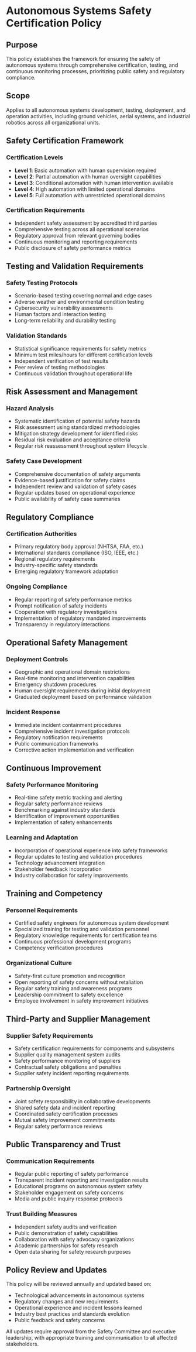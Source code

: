 # Autonomous Systems Safety Certification Policy

## Purpose
This policy establishes the framework for ensuring the safety of autonomous systems through comprehensive certification, testing, and continuous monitoring processes, prioritizing public safety and regulatory compliance.

## Scope
Applies to all autonomous systems development, testing, deployment, and operation activities, including ground vehicles, aerial systems, and industrial robotics across all organizational units.

## Safety Certification Framework

### Certification Levels
- **Level 1**: Basic automation with human supervision required
- **Level 2**: Partial automation with human oversight capabilities
- **Level 3**: Conditional automation with human intervention available
- **Level 4**: High automation with limited operational domains
- **Level 5**: Full automation with unrestricted operational domains

### Certification Requirements
- Independent safety assessment by accredited third parties
- Comprehensive testing across all operational scenarios
- Regulatory approval from relevant governing bodies
- Continuous monitoring and reporting requirements
- Public disclosure of safety performance metrics

## Testing and Validation Requirements

### Safety Testing Protocols
- Scenario-based testing covering normal and edge cases
- Adverse weather and environmental condition testing
- Cybersecurity vulnerability assessments
- Human factors and interaction testing
- Long-term reliability and durability testing

### Validation Standards
- Statistical significance requirements for safety metrics
- Minimum test miles/hours for different certification levels
- Independent verification of test results
- Peer review of testing methodologies
- Continuous validation throughout operational life

## Risk Assessment and Management

### Hazard Analysis
- Systematic identification of potential safety hazards
- Risk assessment using standardized methodologies
- Mitigation strategy development for identified risks
- Residual risk evaluation and acceptance criteria
- Regular risk reassessment throughout system lifecycle

### Safety Case Development
- Comprehensive documentation of safety arguments
- Evidence-based justification for safety claims
- Independent review and validation of safety cases
- Regular updates based on operational experience
- Public availability of safety case summaries

## Regulatory Compliance

### Certification Authorities
- Primary regulatory body approval (NHTSA, FAA, etc.)
- International standards compliance (ISO, IEEE, etc.)
- Regional regulatory requirements
- Industry-specific safety standards
- Emerging regulatory framework adaptation

### Ongoing Compliance
- Regular reporting of safety performance metrics
- Prompt notification of safety incidents
- Cooperation with regulatory investigations
- Implementation of regulatory mandated improvements
- Transparency in regulatory interactions

## Operational Safety Management

### Deployment Controls
- Geographic and operational domain restrictions
- Real-time monitoring and intervention capabilities
- Emergency shutdown procedures
- Human oversight requirements during initial deployment
- Graduated deployment based on performance validation

### Incident Response
- Immediate incident containment procedures
- Comprehensive incident investigation protocols
- Regulatory notification requirements
- Public communication frameworks
- Corrective action implementation and verification

## Continuous Improvement

### Safety Performance Monitoring
- Real-time safety metric tracking and alerting
- Regular safety performance reviews
- Benchmarking against industry standards
- Identification of improvement opportunities
- Implementation of safety enhancements

### Learning and Adaptation
- Incorporation of operational experience into safety frameworks
- Regular updates to testing and validation procedures
- Technology advancement integration
- Stakeholder feedback incorporation
- Industry collaboration for safety improvements

## Training and Competency

### Personnel Requirements
- Certified safety engineers for autonomous system development
- Specialized training for testing and validation personnel
- Regulatory knowledge requirements for certification teams
- Continuous professional development programs
- Competency verification procedures

### Organizational Culture
- Safety-first culture promotion and recognition
- Open reporting of safety concerns without retaliation
- Regular safety training and awareness programs
- Leadership commitment to safety excellence
- Employee involvement in safety improvement initiatives

## Third-Party and Supplier Management

### Supplier Safety Requirements
- Safety certification requirements for components and subsystems
- Supplier quality management system audits
- Safety performance monitoring of suppliers
- Contractual safety obligations and penalties
- Supplier safety incident reporting requirements

### Partnership Oversight
- Joint safety responsibility in collaborative developments
- Shared safety data and incident reporting
- Coordinated safety certification processes
- Mutual safety improvement commitments
- Regular safety performance reviews

## Public Transparency and Trust

### Communication Requirements
- Regular public reporting of safety performance
- Transparent incident reporting and investigation results
- Educational programs on autonomous system safety
- Stakeholder engagement on safety concerns
- Media and public inquiry response protocols

### Trust Building Measures
- Independent safety audits and verification
- Public demonstration of safety capabilities
- Collaboration with safety advocacy organizations
- Academic partnerships for safety research
- Open data sharing for safety research purposes

## Policy Review and Updates
This policy will be reviewed annually and updated based on:
- Technological advancements in autonomous systems
- Regulatory changes and new requirements
- Operational experience and incident lessons learned
- Industry best practices and standards evolution
- Public feedback and safety concerns

All updates require approval from the Safety Committee and executive leadership, with appropriate training and communication to all affected stakeholders.